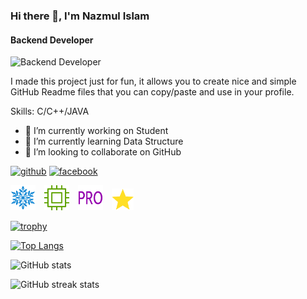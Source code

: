 ### Hi there 👋, I'm Nazmul Islam
#### Backend Developer
![Backend Developer](https://scontent.fdac152-1.fna.fbcdn.net/v/t39.30808-6/356222175_284214894168178_5868456286769393247_n.jpg?stp=dst-jpg_p526x296&_nc_cat=102&ccb=1-7&_nc_sid=a5f93a&_nc_eui2=AeHlURqIeLYqsHDeg15BxoFyZJeaXabunU9kl5pdpu6dT30ILf8hSTU6pg1W9Iykm6pIsz9KFcUFZ2O10nCnIjxu&_nc_ohc=_4DU-z0DXsQQ7kNvgE-dwFi&_nc_ht=scontent.fdac152-1.fna&oh=00_AYA2prjE9xaqUJiLe_mMRAilw-bqUc08fuMDkAlNo3QRHQ&oe=66819658)

I made this project just for fun, it allows you to create nice and simple GitHub Readme files that you can copy/paste and use in your profile.

Skills: C/C++/JAVA

- 🔭 I’m currently working on Student 
- 🌱 I’m currently learning Data Structure 
- 👯 I’m looking to collaborate on GitHub 


[<img src='https://cdn.jsdelivr.net/npm/simple-icons@3.0.1/icons/github.svg' alt='github' height='40'>](https://github.com/nazmula123)  [<img src='https://cdn.jsdelivr.net/npm/simple-icons@3.0.1/icons/facebook.svg' alt='facebook' height='40'>](https://www.facebook.com/https://www.facebook.com/profile.php?id=100077390086777)  

<a href='https://archiveprogram.github.com/'><img src='https://raw.githubusercontent.com/acervenky/animated-github-badges/master/assets/acbadge.gif' width='40' height='40'></a> <a href='https://docs.github.com/en/developers'><img src='https://raw.githubusercontent.com/acervenky/animated-github-badges/master/assets/devbadge.gif' width='40' height='40'></a> <a href='https://github.com/pricing'><img src='https://raw.githubusercontent.com/acervenky/animated-github-badges/master/assets/pro.gif' width='40' height='40'></a> <a href='https://stars.github.com/'><img src='https://raw.githubusercontent.com/acervenky/animated-github-badges/master/assets/starbadge.gif' width='35' height='35'></a> 

[![trophy](https://github-profile-trophy.vercel.app/?username=nazmula123)](https://github.com/ryo-ma/github-profile-trophy)

[![Top Langs](https://github-readme-stats.vercel.app/api/top-langs/?username=nazmula123)](https://github.com/anuraghazra/github-readme-stats)

![GitHub stats](https://github-readme-stats.vercel.app/api?username=nazmula123&show_icons=true&count_private=true)  

![GitHub streak stats](https://streak-stats.demolab.com/?user=nazmula123)  

